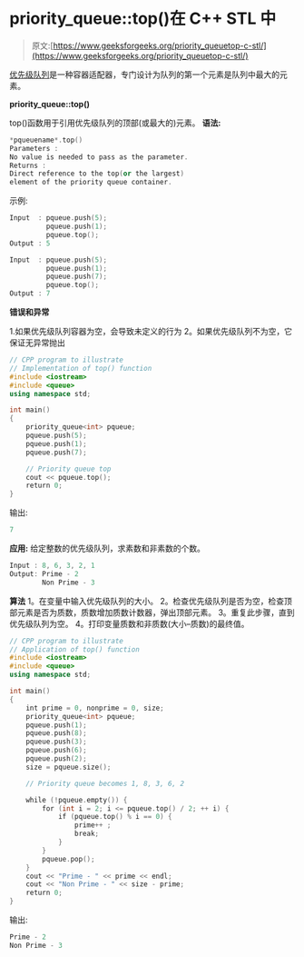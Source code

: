 # priority_queue::top()在 C++ STL 中

> 原文:[https://www.geeksforgeeks.org/priority_queuetop-c-stl/](https://www.geeksforgeeks.org/priority_queuetop-c-stl/)

[优先级队列](https://www.geeksforgeeks.org/priority-queue-in-cpp-stl/)是一种容器适配器，专门设计为队列的第一个元素是队列中最大的元素。

**priority_queue::top()**

top()函数用于引用优先级队列的顶部(或最大的)元素。
**语法:**

```cpp
*pqueuename*.top()
Parameters :
No value is needed to pass as the parameter.
Returns :
Direct reference to the top(or the largest)
element of the priority queue container.

```

示例:

```cpp
Input  : pqueue.push(5);
         pqueue.push(1);
         pqueue.top();
Output : 5

Input  : pqueue.push(5);
         pqueue.push(1);
         pqueue.push(7);
         pqueue.top();
Output : 7

```

**错误和异常**

1.如果优先级队列容器为空，会导致未定义的行为
2。如果优先级队列不为空，它保证无异常抛出

```cpp
// CPP program to illustrate
// Implementation of top() function
#include <iostream>
#include <queue>
using namespace std;

int main()
{
    priority_queue<int> pqueue;
    pqueue.push(5);
    pqueue.push(1);
    pqueue.push(7);

    // Priority queue top
    cout << pqueue.top();
    return 0;
}
```

输出:

```cpp
7

```

**应用:**
给定整数的优先级队列，求素数和非素数的个数。

```cpp
Input : 8, 6, 3, 2, 1
Output: Prime - 2
        Non Prime - 3

```

**算法**
1。在变量中输入优先级队列的大小。
2。检查优先级队列是否为空，检查顶部元素是否为质数，质数增加质数计数器，弹出顶部元素。
3。重复此步骤，直到优先级队列为空。
4。打印变量质数和非质数(大小–质数)的最终值。

```cpp
// CPP program to illustrate
// Application of top() function
#include <iostream>
#include <queue>
using namespace std;

int main()
{
    int prime = 0, nonprime = 0, size;
    priority_queue<int> pqueue;
    pqueue.push(1);
    pqueue.push(8);
    pqueue.push(3);
    pqueue.push(6);
    pqueue.push(2);
    size = pqueue.size();

    // Priority queue becomes 1, 8, 3, 6, 2

    while (!pqueue.empty()) {
        for (int i = 2; i <= pqueue.top() / 2; ++ i) {
            if (pqueue.top() % i == 0) {
                prime++ ;
                break;
            }
        }
        pqueue.pop();
    }
    cout << "Prime - " << prime << endl;
    cout << "Non Prime - " << size - prime;
    return 0;
}
```

输出:

```cpp
Prime - 2
Non Prime - 3

```